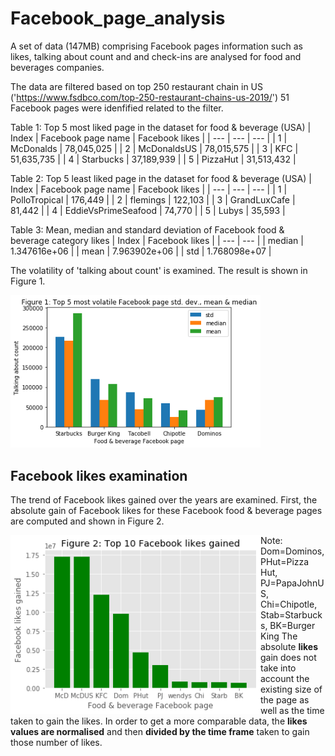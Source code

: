 # Facebook_page_analysis
A set of data (147MB) comprising Facebook pages information such as likes, talking about count and and check-ins are analysed for food and beverages companies.

The data are filtered based on top 250 restaurant chain in US ('https://www.fsdbco.com/top-250-restaurant-chains-us-2019/')
51 Facebook pages were idenfified related to the filter.

Table 1: Top 5 most liked page in the dataset for food & beverage (USA) 
| Index | Facebook page name | Facebook likes | 
| --- | --- | --- |
| 1 | McDonalds | 78,045,025 |
| 2 | McDonaldsUS | 78,015,575 |
| 3 | KFC | 51,635,735 |
| 4 | Starbucks | 37,189,939 |
| 5 | PizzaHut | 31,513,432 |

Table 2: Top 5 least liked page in the dataset for food & beverage (USA) 
| Index | Facebook page name | Facebook likes | 
| --- | --- | --- |
| 1 | PolloTropical | 176,449 |
| 2 | flemings | 122,103 |
| 3 | GrandLuxCafe | 81,442 |
| 4 | EddieVsPrimeSeafood | 74,770 |
| 5 | Lubys | 35,593 |

Table 3: Mean, median and standard deviation of Facebook food & beverage category likes 
| Index | Facebook likes |
| --- | --- |
| median | 1.347616e+06 |
| mean | 7.963902e+06 |
| std | 1.768098e+07 |
	
The volatility of 'talking about count' is examined. The result is shown in Figure 1.


<img src="Figures/Figure1.png" width="400">



## Facebook likes examination
The trend of Facebook likes gained over the years are examined. First, the absolute gain of Facebook likes for these Facebook food & beverage pages are computed and shown in Figure 2. 

<p align="left">
  <img align="left" src="Figures/Figure2.png" width="400" align="left">
</p>

Note: Dom=Dominos, PHut=Pizza Hut, PJ=PapaJohnUS, Chi=Chipotle, Stab=Starbucks, BK=Burger King
The absolute **likes** gain does not take into account the existing size of the page as well as the time taken to gain the likes. In order to get a more comparable data, the **likes values are normalised** and then **divided by the time frame** taken to gain those number of likes.    
	





